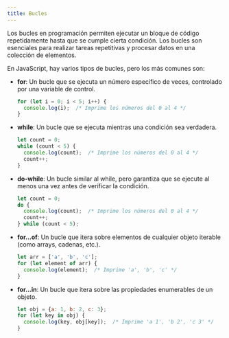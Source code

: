 ```yaml
---
title: Bucles
---
```


Los bucles en programación permiten ejecutar un bloque de código repetidamente hasta que se cumple cierta condición. Los bucles son esenciales para realizar tareas repetitivas y procesar datos en una colección de elementos.

En JavaScript, hay varios tipos de bucles, pero los más comunes son:

* **for**: Un bucle que se ejecuta un número específico de veces, controlado por una variable de control.

    ```javascript
    for (let i = 0; i < 5; i++) {
      console.log(i);  /* Imprime los números del 0 al 4 */
    }
    ```
* **while**: Un bucle que se ejecuta mientras una condición sea verdadera.
    ```javascript
    let count = 0;
    while (count < 5) {
      console.log(count);  /* Imprime los números del 0 al 4 */
      count++;
    }
    ```
* **do-while**: Un bucle similar al while, pero garantiza que se ejecute al menos una vez antes de verificar la condición.

    ```javascript
    let count = 0;
    do {
      console.log(count);  /* Imprime los números del 0 al 4 */
      count++;
    } while (count < 5);
    ```
* **for...of**: Un bucle que itera sobre elementos de cualquier objeto iterable (como arrays, cadenas, etc.).

    ```javascript
    let arr = ['a', 'b', 'c'];
    for (let element of arr) {
      console.log(element);  /* Imprime 'a', 'b', 'c' */
    }
    ```
* **for...in**: Un bucle que itera sobre las propiedades enumerables de un objeto.

    ```javascript
    let obj = {a: 1, b: 2, c: 3};
    for (let key in obj) {
      console.log(key, obj[key]);  /* Imprime 'a 1', 'b 2', 'c 3' */
    }
    ```






